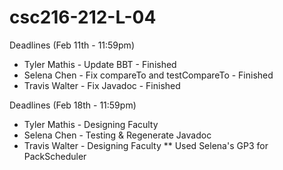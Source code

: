 # csc216-212-L-04
Deadlines (Feb 11th - 11:59pm)
* Tyler Mathis - Update BBT                         - Finished
* Selena Chen - Fix compareTo and testCompareTo     - Finished
* Travis Walter - Fix Javadoc                       - Finished

Deadlines (Feb 18th - 11:59pm)
* Tyler Mathis - Designing Faculty
* Selena Chen - Testing & Regenerate Javadoc
* Travis Walter - Designing Faculty
** Used Selena's GP3 for PackScheduler
